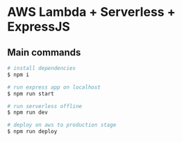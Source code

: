 # AWS Lambda + Serverless + ExpressJS

## Main commands

```bash
# install dependencies
$ npm i

# run express app on localhost
$ npm run start

# run serverless offline
$ npm run dev

# deploy on aws to production stage
$ npm run deploy
```